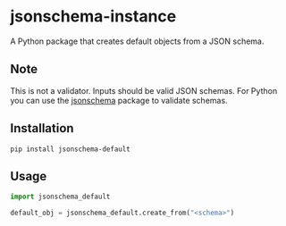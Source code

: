 # jsonschema-instance

A Python package that creates default objects from a JSON schema.

## Note
This is not a validator. Inputs should be valid JSON schemas. For Python you can use the [jsonschema](https://github.com/Julian/jsonschema) package to validate schemas.

## Installation
```
pip install jsonschema-default
```

## Usage
```python
import jsonschema_default

default_obj = jsonschema_default.create_from("<schema>")
```